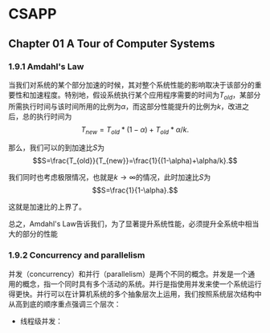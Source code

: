 # CSAPP

## Chapter 01 A Tour of Computer Systems

### 1.9.1 Amdahl's Law

当我们对系统的某个部分加速的时候，其对整个系统性能的影响取决于该部分的重要性和加速程度。特别地，假设系统执行某个应用程序需要的时间为$T_{old}$，某部分所需执行时间与该时间所用的比例为$\alpha$，而这部分性能提升的比例为$k$，改进之后，总的执行时间为$$T_{new}=T_{old}*(1-\alpha)+T_{old}*\alpha/k.$$

那么，我们可以的到加速比$S$为$$S=\frac{T_{old}}{T_{new}}=\frac{1}{(1-\alpha)+\alpha/k}.$$

我们同时也考虑极限情况，也就是$k\to\infty$的情况，此时加速比$S$为$$S=\frac{1}{1-\alpha}.$$

这就是加速比的上界了。

总之，Amdahl's Law告诉我们，为了显著提升系统性能，必须提升全系统中相当大的部分的性能

### 1.9.2 Concurrency and parallelism

并发（concurrency）和并行（parallelism）是两个不同的概念。并发是一个通用的概念，指一个同时具有多个活动的系统。并行是指使用并发来使一个系统运行得更快。并行可以在计算机系统的多个抽象层次上运用，我们按照系统层次结构中从高到底的顺序重点强调三个层次：

- 线程级并发：